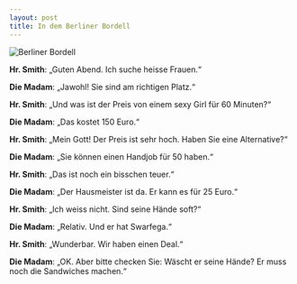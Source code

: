 ```yaml
---
layout: post
title: In dem Berliner Bordell
---
```


![Berliner Bordell](/images/bordell-berlin.jpg "Berliner Bordell")

**Hr. Smith**: „Guten Abend. Ich suche heisse Frauen.“

**Die Madam**: „Jawohl! Sie sind am richtigen Platz.“

**Hr. Smith**: „Und was ist der Preis von einem sexy Girl für 60 Minuten?“

**Die Madam**: „Das kostet 150 Euro.“

**Hr. Smith**: „Mein Gott! Der Preis ist sehr hoch. Haben Sie eine Alternative?“

**Die Madam**: „Sie können einen Handjob für 50 haben.“

**Hr. Smith**: „Das ist noch ein bisschen teuer.“

**Die Madam**: „Der Hausmeister ist da. Er kann es für 25 Euro.“

**Hr. Smith**: „Ich weiss nicht. Sind seine Hände soft?“

**Die Madam**: „Relativ. Und er hat Swarfega.“

**Hr. Smith**: „Wunderbar. Wir haben einen Deal.“

**Die Madam**: „OK. Aber bitte checken Sie: Wäscht er seine Hände? Er muss noch die Sandwiches machen.“
